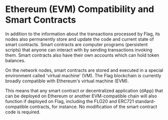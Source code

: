 # Ethereum (EVM) Compatibility and Smart Contracts

In addition to the information about the transactions processed by Flag, its nodes also permanently store and update the code and current state of smart contracts. Smart contracts are computer programs (persistent scripts) that anyone can interact with by sending transactions invoking them. Smart contracts also have their own accounts which can hold token balances.  

On the network nodes, smart contracts are stored and executed in a special environment called 'virtual machine' (VM). The Flag blockchain is currently broadly compatible with Ethereum's virtual machine (EVM). 

This means that any smart contract or decentralized application (dApp) that can be deployed on Ethereum or another EVM-compatible chain will also function if deployed on Flag, including the FLG20 and ERC721 standard-compatible contracts, for instance. No modification of the smart contract code is required. 
